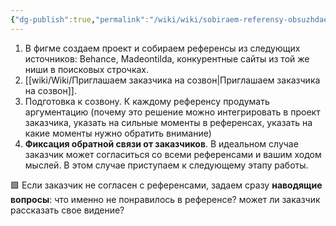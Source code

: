 ```yaml
---
{"dg-publish":true,"permalink":"/wiki/wiki/sobiraem-referensy-obsuzhdaem-s-zakazchikom-poluchaem-obratnuyu-svyaz/"}
---
```


1.  В фигме создаем проект и собираем референсы из следующих источников: Behance, Madeontilda, конкурентные сайты из той же ниши в поисковых строчках.
2.  [[wiki/Wiki/Приглашаем заказчика на созвон\|Приглашаем заказчика на созвон]].
3.  Подготовка к созвону. К каждому референсу продумать аргументацию (почему это решение можно интегрировать в проект заказчика, указать на сильные моменты в референсах, указать на какие моменты нужно обратить внимание)
4.  **Фиксация обратной связи от заказчиков**. В идеальном случае заказчик может согласиться со всеми референсами и вашим ходом мыслей. В этом случае приступаем к следующему этапу работы.   


🟩 Если заказчик не согласен с референсами, задаем сразу **наводящие вопросы**: что именно не понравилось в референсе? может ли заказчик рассказать свое видение?